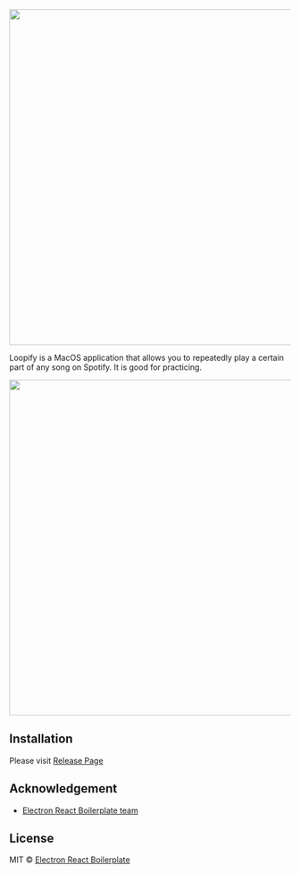 <div align="center">
<img src="https://i.imgur.com/bojrMT1.png" width="600px">
</div>

Loopify is a MacOS application that allows you to repeatedly play a certain part of any song on Spotify. It is good for practicing.

<div align="center">
<img src="https://i.imgur.com/aSUuBRx.png" width="600px">
</div>

## Installation

Please visit [Release Page](https://github.com/heytitle/loopify/releases)

## Acknowledgement

- [Electron React Boilerplate team](https://github.com/electron-react-boilerplate/electron-react-boilerplate)

## License

MIT © [Electron React Boilerplate](https://github.com/electron-react-boilerplate)
